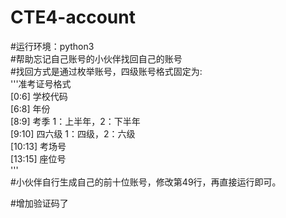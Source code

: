 # CTE4-account  
#运行环境：python3  
#帮助忘记自己账号的小伙伴找回自己的账号  
#找回方式是通过枚举账号，四级账号格式固定为:  
'''准考证号格式  
    [0:6]   学校代码  
    [6:8]   年份  
    [8:9]   考季 1：上半年，2：下半年  
    [9:10]  四六级 1：四级，2：六级  
    [10:13] 考场号  
    [13:15] 座位号  
'''  
#小伙伴自行生成自己的前十位账号，修改第49行，再直接运行即可。  


#增加验证码了
